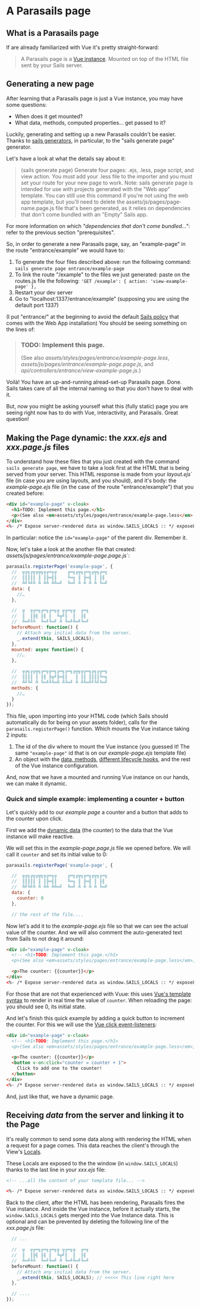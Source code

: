 
# A Parasails page

## What is a Parasails page

If are already familiarized with Vue it's pretty straight-forward: 

> A Parasails page is a [Vue instance](https://vuejs.org/v2/guide/instance.html#Creating-a-Vue-Instance). Mounted on top of the HTML file sent by your Sails server.


## Generating a new page

After learning that a Parasails page is just a Vue instance, you may have some questions:
- When does it get mounted?
- What data, methods, computed properties... get passed to it?

Luckily, generating and setting up a new Parasails couldn't be easier. Thanks to [sails generators](https://sailsjs.com/documentation/reference/command-line-interface/sails-generate#?core-generators), in particular, to the "sails generate page" generator.

Let's have a look at what the details say about it:

> (sails generate page) Generate four pages: .ejs, .less, page script, and view action. 
> You must add your .less file to the importer and you must set your route for your new page to work. 
> Note: sails generate page is intended for use with projects generated with the "Web app" template. You can still use this command if you're not using the web app template, but you'll need to delete the assets/js/pages/page-name.page.js file that's been generated, as it relies on dependencies that don't come bundled with an "Empty" Sails app.

For more information on which *"dependencies that don't come bundled..."*: refer to the previous section "prerequisites".

So, in order to generate a new Parasails page, say, an "example-page" in the route "entrance/example" we would have to:

1. To generate the four files described above: run the following command:
`sails generate page entrance/example-page`
2. To link the route "/example" to the files we just generated: paste on the routes.js file the following:
`'GET /example': { action: 'view-example-page' },`
3. Restart your dev server
4. Go to "localhost:1337/entrance/example" (supposing you are using the default port 1337)

(I put "entrance/" at the beginning to avoid the default [Sails policy](https://sailsjs.com/documentation/concepts/policies) that comes with the Web App installation) You should be seeing something on the lines of:

> ### TODO: Implement this page.
> (See also *assets/styles/pages/entrance/example-page.less*, *assets/js/pages/entrance/example-page.page.js*, and *api/controllers/entrance/view-example-page.js*.)

Voilà! You have an up-and-running alread-set-up Parasails page. Done. Sails takes care of all the internal naming so that you don't have to deal with it.

But, now you might be asking yourself what this (fully static) page you are seeing right now has to do with Vue, interactivity, and Parasails. Great question! 


## Making the Page dynamic: the *xxx.ejs* and *xxx.page.js* files

To understand how these files that you just created with the command `sails generate page`, we have to take a look first at the HTML that is being served from your server. This HTML response is made from your *layout.ejs*` file (in case you are using layouts, and you should), and it's body: the *example-page.ejs* file (in the case of the route "entrance/example") that you created before:

```html
<div id="example-page" v-cloak>
  <h1>TODO: Implement this page.</h1>
  <p>(See also <em>assets/styles/pages/entrance/example-page.less</em>, <em>assets/js/pages/entrance/example-page.page.js</em>, and <em>api/controllers/entrance/view-example-page.js</em>.)</p>
</div>
<%- /* Expose server-rendered data as window.SAILS_LOCALS :: */ exposeLocalsToBrowser() %>
```

In particular: notice the `id="example-page"` of the parent div. Remember it.

Now, let's take a look at the another file that created: *assets/js/pages/entrance/example-page.page.js*`:

```javascript
parasails.registerPage('example-page', {
  //  ╦╔╗╔╦╔╦╗╦╔═╗╦    ╔═╗╔╦╗╔═╗╔╦╗╔═╗
  //  ║║║║║ ║ ║╠═╣║    ╚═╗ ║ ╠═╣ ║ ║╣
  //  ╩╝╚╝╩ ╩ ╩╩ ╩╩═╝  ╚═╝ ╩ ╩ ╩ ╩ ╚═╝
  data: {
    //…
  },

  //  ╦  ╦╔═╗╔═╗╔═╗╦ ╦╔═╗╦  ╔═╗
  //  ║  ║╠╣ ║╣ ║  ╚╦╝║  ║  ║╣
  //  ╩═╝╩╚  ╚═╝╚═╝ ╩ ╚═╝╩═╝╚═╝
  beforeMount: function() {
    // Attach any initial data from the server.
    _.extend(this, SAILS_LOCALS);
  },
  mounted: async function() {
    //…
  },

  //  ╦╔╗╔╔╦╗╔═╗╦═╗╔═╗╔═╗╔╦╗╦╔═╗╔╗╔╔═╗
  //  ║║║║ ║ ║╣ ╠╦╝╠═╣║   ║ ║║ ║║║║╚═╗
  //  ╩╝╚╝ ╩ ╚═╝╩╚═╩ ╩╚═╝ ╩ ╩╚═╝╝╚╝╚═╝
  methods: {
    //…
  }
});
```

This file, upon importing into your HTML code (which Sails should automatically do for being on your assets folder), calls for the `parasails.registerPage()` function. Which mounts the Vue instance taking 2 inputs:

1. The id of the div where to mount the Vue instance (you guessed it! The same `"example-page"` id that is on our *example-page.ejs* template file)
2. An object with the [data, methods](https://vuejs.org/v2/guide/instance.html#Data-and-Methods), [different lifecycle hooks](https://vuejs.org/v2/guide/instance.html#Instance-Lifecycle-Hooks), and the rest of the Vue instance configuration.


And, now that we have a mounted and running Vue instance on our hands, we can make it dynamic. 


### Quick and simple example: implementing a counter + button

Let's quickly add to our *example page* a counter and a button that adds to the counter upon click.

First we add the [dynamic data](https://vuejs.org/v2/guide/instance.html#Data-and-Methods) (the counter) to the data that the Vue instance will make reactive. 

We will set this in the *example-page.page.js* file we opened before. We will call it `counter` and set its initial value to 0:


```javascript
parasails.registerPage('example-page', {

  //  ╦╔╗╔╦╔╦╗╦╔═╗╦    ╔═╗╔╦╗╔═╗╔╦╗╔═╗
  //  ║║║║║ ║ ║╠═╣║    ╚═╗ ║ ╠═╣ ║ ║╣
  //  ╩╝╚╝╩ ╩ ╩╩ ╩╩═╝  ╚═╝ ╩ ╩ ╩ ╩ ╚═╝
  data: {
    counter: 0
  },

  // the rest of the file.... 
```

Now let's add it to the *example-page.ejs* file so that we can see the actual value of the counter. And we will also comment the auto-generated text from Sails to not drag it around:

```html
<div id="example-page" v-cloak>
  <!-- <h1>TODO: Implement this page.</h1>
  <p>(See also <em>assets/styles/pages/entrance/example-page.less</em>, <em>assets/js/pages/entrance/example-page.page.js</em>, and <em>api/controllers/entrance/view-example-page.js</em>.)</p> -->

  <p>The counter: {{counter}}</p>
</div>
<%- /* Expose server-rendered data as window.SAILS_LOCALS :: */ exposeLocalsToBrowser() %>
```

For those that are not that experienced with Vuue: this uses [Vue's template syntax](https://vuejs.org/v2/guide/syntax.html) to render in real time the value of `counter`. When reloading the page: you should see 0, its initial state.


And let's finish this quick example by adding a quick button to increment the counter. For this we will use the [Vue click event-listeners](https://vuejs.org/v2/guide/events.html#Listening-to-Events): 

```html
<div id="example-page" v-cloak>
  <!-- <h1>TODO: Implement this page.</h1>
  <p>(See also <em>assets/styles/pages/entrance/example-page.less</em>, <em>assets/js/pages/entrance/example-page.page.js</em>, and <em>api/controllers/entrance/view-example-page.js</em>.)</p> -->

  <p>The counter: {{counter}}</p>
  <button v-on:click="counter = counter + 1">
    Click to add one to the counter!
  </button>
</div>
<%- /* Expose server-rendered data as window.SAILS_LOCALS :: */ exposeLocalsToBrowser() %>
```

And, just like that, we have a dynamic page.


## Receiving *data* from the server and linking it to the Page

It's really common to send some data along with rendering the HTML when a request for a page comes. This data reaches the client's through the View's [Locals](https://sailsjs.com/documentation/concepts/views/locals).

These Locals are exposed to the the window (in `window.SAILS_LOCALS`) thanks to the last line in your *xxx.ejs* file:

```html
<!-- ...all the content of your template file... -->

<%- /* Expose server-rendered data as window.SAILS_LOCALS :: */ exposeLocalsToBrowser() %>
```

Back to the client, after the HTML has been rendering, Parasails fires the Vue instance. And inside the Vue instance, before it actually starts, the `window.SAILS_LOCALS` gets merged into the Vue Instance data. This is optional and can be prevented by deleting the following line of the *xxx.page.js* file:


```javascript
  // ...

  //  ╦  ╦╔═╗╔═╗╔═╗╦ ╦╔═╗╦  ╔═╗
  //  ║  ║╠╣ ║╣ ║  ╚╦╝║  ║  ║╣
  //  ╩═╝╩╚  ╚═╝╚═╝ ╩ ╚═╝╩═╝╚═╝
  beforeMount: function() {
    // Attach any initial data from the server.
    _.extend(this, SAILS_LOCALS); // <<<<< This line right here 
  },

  // ....
});
```

<docmeta name="displayName" value="Getting started with Parasails">